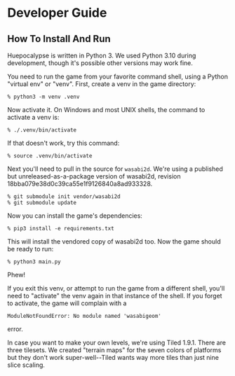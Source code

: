 Developer Guide
===============

How To Install And Run
----------------------

Huepocalypse is written in Python 3.  We used Python 3.10 during development,
though it's possible other versions may work fine.

You need to run the game from your favorite command shell, using a Python "virtual env" or "venv".  First, create a venv in the game directory:

    % python3 -m venv .venv

Now activate it.  On Windows and most UNIX shells, the command to activate a venv is:

    % ./.venv/bin/activate

If that doesn't work, try this command:

    % source .venv/bin/activate

Next you'll need to pull in the source for `wasabi2d`.
We're using a published but unreleased-as-a-package version of wasabi2d, revision
18bba079e38d0c39ca55e1f9126840a8ad933328.

    % git submodule init vendor/wasabi2d
    % git submodule update

Now you can install the game's dependencies:

    % pip3 install -e requirements.txt

This will install the vendored copy of wasabi2d too.  Now the game should be ready to run:

    % python3 main.py

Phew!

If you exit this venv, or attempt to run the game from a different shell,
you'll need to "activate" the venv again in that instance of the shell.
If you forget to activate, the game will complain with a

    ModuleNotFoundError: No module named 'wasabigeom'

error.



In case you want to make your own levels, we're using Tiled 1.9.1.
There are three tilesets.  We created "terrain maps" for the seven
colors of platforms but they don't work super-well--Tiled wants
way more tiles than just nine slice scaling.
